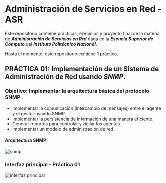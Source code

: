 # Administración de Servicios en Red - ASR
Este repositorio contiene prácticas, ejercicios y proyecto final de la materia de ***Administración de Servicios en Red*** dada en la ***Escuela Superior de Cómputo*** del ***Instituto Politécnico Nacional.***

Hasta el momento, este repositorio contiene 1 práctica.
## PRÁCTICA 01: Implementación de un Sistema de Administración de Red usando *SNMP*.
### Objetivo: Implementar la arquitectura básica del protocolo SNMP
- Implementar la comunicación (intercambio de mensajes) entre el agente y el gestor usando
SNMP.
- Implementar la persistencia de información de una manera eficiente.
- Generar reportes para controlar y vigilar los agentes.
- Implementar un modelo de administración de red.

#### Arquitectura SNMP
![snmp](https://user-images.githubusercontent.com/22998708/53384543-e0940d00-3940-11e9-832a-7fc16d052b61.PNG)

### Interfaz principal - Práctica 01
![interfaz principal](https://user-images.githubusercontent.com/22998708/53431587-198bba80-39f1-11e9-99b6-d3f4fe84d366.png)
